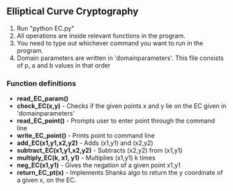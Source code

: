 ## Elliptical Curve Cryptography


1. Run "python EC.py"
2. All operations are inside relevant functions in the program. 
3. You need to type out whichever command you want to run in the program. 
4. Domain parameters are written in 'domainparameters'. This file consists of p, a and b values in that order
### Function definitions
* **read_EC_param()** 
* **check_EC(x,y)** - Checks if the given points x and y lie on the EC given in 'domainparameters'
* **read_EC_point()** - Prompts user to enter point through the command line
* **write_EC_point()** - Prints point to command line
* **add_EC(x1,y1,x2,y2)** - Adds (x1,y1) and (x2,y2)
* **subtract_EC(x1,y1,x2,y2)** - Subtracts (x2,y2) from (x1,y1)
* **multiply_EC(k, x1, y1)** - Multiplies (x1,y1) k times
* **neg_EC(x1,y1)** - Gives the negation of a given point x1,y1
* **return_EC_pt(x)** - Implements Shanks algo to return the y coordinate of a given x, on the EC.
